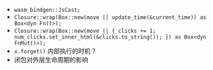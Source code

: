 - `wasm_bindgen::JsCast;`
- `Closure::wrap(Box::new(move || update_time(&current_time)) as Box<dyn Fn()>);`
- `Closure::wrap(Box::new(move || { clicks += 1; num_clicks.set_inner_html(&clicks.to_string()); }) as Box<dyn FnMut()>);`
- `x.forget()` 内部执行的时机？
- 闭包对外层生命周期的影响
